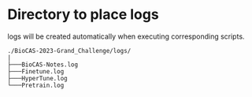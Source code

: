 # Directory to place logs
logs will be created automatically when executing corresponding scripts.
```
./BioCAS-2023-Grand_Challenge/logs/
|
├───BioCAS-Notes.log
├───Finetune.log
├───HyperTune.log
└───Pretrain.log
```